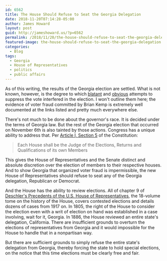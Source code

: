 ```yaml
---
id: 6562
title: The House Should Refuse to Seat the Georgia Delegation
date: 2018-11-20T07:14:28-05:00
author: James Howard
layout: post
guid: http://jameshoward.us/?p=6562
permalink: /2018/11/20/the-house-should-refuse-to-seat-the-georgia-delegation/
featured-image: the-house-should-refuse-to-seat-the-georgia-delegation.jpg
categories:
  - Blog
tags:
  - Georgia
  - House of Representatives
  - politics
  - public affairs
---
```

As of this writing, the results of the Georgia election are settled.
What is not known, however, is the degree to which
[blatant](https://www.motherjones.com/politics/2018/11/brian-kemps-win-in-georgia-tainted-by-voter-suppression-stacey-abrams/)
and
[obvious](https://assets.documentcloud.org/documents/4900825/Read-the-federal-judge-s-ruling-here.pdf)
attempts to suppress the vote interfered in the election.  I won't
outline them here; the evidence of voter fraud committed by Brian
Kemp is extremely well documented at the links listed and pretty
much everywhere else.

There's not much to be done about the governor's race.  It is decided
under the terms of Georgia law.  But the rest of the Georgia election
that occurred on November 6th is also tainted by those actions.
Congress has a unique ability to address that.  Per [Article I,
Section
5](https://constitutioncenter.org/interactive-constitution/articles/article-i#section-5)
of the Constitution:

> Each House shall be the Judge of the Elections, Returns and
Qualifications of its own Members

This gives the House of Representatives and the Senate distinct and
absolute discretion over the election of members to their respective
houses.  And to show Georgia that organized voter fraud is
impermissible, the new House of Representatives should refuse to
seat any of the Georgia delegation, Republican or Democrat.

And the House has the ability to review elections.  All of chapter
9 of [Deschler's Precedents of the U.S. House of
Representatives](https://www.gpo.gov/fdsys/browse/collection.action?collectionCode=GPO&browsePath=Precedents+of+the+U.S.+House+of+Representatives%2F010-Deschler%27s+Precedents&isCollapsed=false&leafLevelBrowse=false&isDocumentResults=true&ycord=0),
the 18-volume tome on the history of the House, covers contested
elections and details dozens of cases from 1917 on.  In 1805, the
right of the House to consider the election even with a writ of
election on hand was established in a case involving, wait for it,
Georgia.  In 1886, the House reviewed an entire state's delegation,
California.  There are insufficient grounds to overturn the elections
of representatives from Georgia and it would impossible for the
House to handle that in a nonpartisan way.

But there are sufficient grounds to simply refuse the entire state's
delegation from Georgia, thereby forcing the state to hold special
elections, on the notice that this time elections must be clearly
free and fair.

